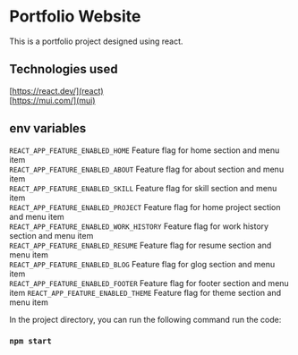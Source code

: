 # Portfolio Website

This is a portfolio project designed using react.

## Technologies used
[https://react.dev/](react) <br/>
[https://mui.com/](mui)

## env variables
`REACT_APP_FEATURE_ENABLED_HOME` Feature flag for home section and menu item \
`REACT_APP_FEATURE_ENABLED_ABOUT` Feature flag for about section and menu item \
`REACT_APP_FEATURE_ENABLED_SKILL` Feature flag for skill section and menu item \
`REACT_APP_FEATURE_ENABLED_PROJECT` Feature flag for home project section and menu item \
`REACT_APP_FEATURE_ENABLED_WORK_HISTORY` Feature flag for work history section and menu item \
`REACT_APP_FEATURE_ENABLED_RESUME` Feature flag for resume section and menu item \
`REACT_APP_FEATURE_ENABLED_BLOG` Feature flag for glog section and menu item \
`REACT_APP_FEATURE_ENABLED_FOOTER` Feature flag for footer section and menu item 
`REACT_APP_FEATURE_ENABLED_THEME` Feature flag for theme section and menu item

In the project directory, you can run the following command run the code:
### `npm start`
